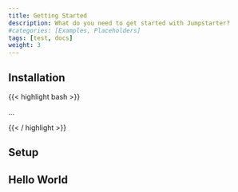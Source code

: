 ```yaml
---
title: Getting Started
description: What do you need to get started with Jumpstarter?
#categories: [Examples, Placeholders]
tags: [test, docs]
weight: 3
---
```


## Installation

{{< highlight bash  >}}

...

{{< / highlight >}}

## Setup

## Hello World

